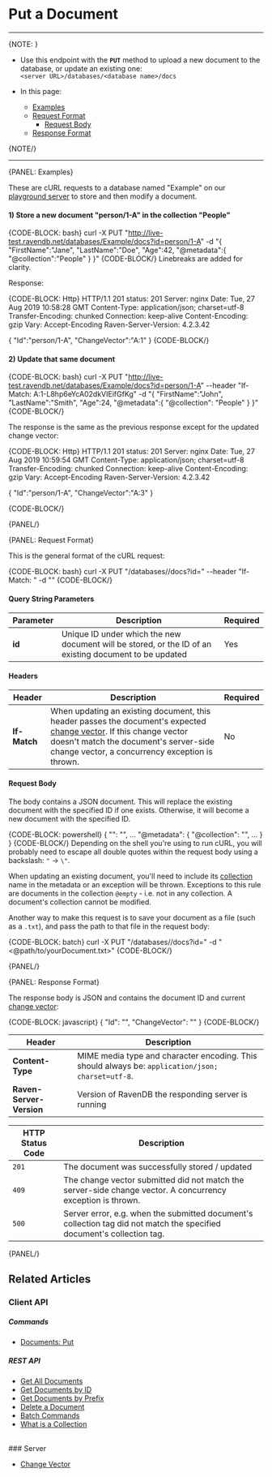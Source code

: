 ﻿# Put a Document

---

{NOTE: }  

* Use this endpoint with the **`PUT`** method to upload a new document to the database, or update an existing one:  
`<server URL>/databases/<database name>/docs`  

* In this page:  
  * [Examples](../../../client-api/rest-api/document-commands/put-documents#examples)  
  * [Request Format](../../../client-api/rest-api/document-commands/put-documents#request-format)  
      * [Request Body](../../../client-api/rest-api/document-commands/put-documents#request-body)  
  * [Response Format](../../../client-api/rest-api/document-commands/put-documents#response-format)  

{NOTE/}  

---

{PANEL: Examples}

These are cURL requests to a database named "Example" on our [playground server](http://live-test.ravendb.net) to store and 
then modify a document.  

#### 1) Store a new document "person/1-A" in the collection "People"  

{CODE-BLOCK: bash}
curl -X PUT "http://live-test.ravendb.net/databases/Example/docs?id=person/1-A"
-d "{ 
    \"FirstName\":\"Jane\", 
    \"LastName\":\"Doe\",
    \"Age\":42,
    \"@metadata\":{
        \"@collection\":\"People\"
    }
}"
{CODE-BLOCK/}
Linebreaks are added for clarity.  

Response:  

{CODE-BLOCK: Http}
HTTP/1.1 201
status: 201
Server: nginx
Date: Tue, 27 Aug 2019 10:58:28 GMT
Content-Type: application/json; charset=utf-8
Transfer-Encoding: chunked
Connection: keep-alive
Content-Encoding: gzip
Vary: Accept-Encoding
Raven-Server-Version: 4.2.3.42

{
    "Id":"person/1-A",
    "ChangeVector":"A:1"
}
{CODE-BLOCK/}

#### 2) Update that same document  

{CODE-BLOCK: bash}
curl -X PUT "http://live-test.ravendb.net/databases/Example/docs?id=person/1-A"
--header "If-Match: A:1-L8hp6eYcA02dkVIEifGfKg"
-d "{ 
    \"FirstName\":\"John\", 
    \"LastName\":\"Smith\",
    \"Age\":24,
    \"@metadata\":{
        \"@collection\": \"People\"
    }
}"
{CODE-BLOCK/}

The response is the same as the previous response except for the updated change vector:  

{CODE-BLOCK: Http}
HTTP/1.1 201
status: 201
Server: nginx
Date: Tue, 27 Aug 2019 10:59:54 GMT
Content-Type: application/json; charset=utf-8
Transfer-Encoding: chunked
Connection: keep-alive
Content-Encoding: gzip
Vary: Accept-Encoding
Raven-Server-Version: 4.2.3.42

{
    "Id":"person/1-A",
    "ChangeVector":"A:3"
}

{CODE-BLOCK/}

{PANEL/}

{PANEL: Request Format}

This is the general format of the cURL request:  

{CODE-BLOCK: bash}
curl -X PUT "<server URL>/databases/<database name>/docs?id=<document ID>"
--header "If-Match: <expected change vector>"
-d "<JSON document>"
{CODE-BLOCK/}

#### Query String Parameters

| Parameter | Description | Required |
| - | - | - |
| **id** | Unique ID under which the new document will be stored, or the ID of an existing document to be updated | Yes |

#### Headers

| Header | Description | Required |
| - | - | - |
| **If-Match** | When updating an existing document, this header passes the document's expected [change vector](../../../server/clustering/replication/change-vector). If this change vector doesn't match the document's server-side change vector, a concurrency exception is thrown. | No |

#### Request Body

The body contains a JSON document. This will replace the existing document with the specified ID if one exists. Otherwise, 
it will become a new document with the specified ID.  

{CODE-BLOCK: powershell}
{
    \"<field>\": \"<value>\",
    ...
    \"@metadata\": {
        \"@collection\": \"<collection name>\",
        ...
    }
}
{CODE-BLOCK/}
Depending on the shell you're using to run cURL, you will probably need to escape all double quotes within the request body 
using a backslash: `"` -> `\"`.  

When updating an existing document, you'll need to include its [collection](../../../client-api/faq/what-is-a-collection) 
name in the metadata or an exception will be thrown. Exceptions to this rule are documents in the collection `@empty` - 
i.e. not in any collection. A document's collection cannot be modified.  

Another way to make this request is to save your document as a file (such as a `.txt`), and pass the path to that file in 
the request body:  

{CODE-BLOCK: batch}
curl -X PUT "<server URL>/databases/<database name>/docs?id=<document ID>"
-d "<@path/to/yourDocument.txt>"
{CODE-BLOCK/}

{PANEL/}

{PANEL: Response Format}

The response body is JSON and contains the document ID and current [change vector](../../../server/clustering/replication/change-vector):

{CODE-BLOCK: javascript}
{
    "Id": "<document ID>",
    "ChangeVector": "<current change vector>"
}
{CODE-BLOCK/}

| Header | Description |
| - | - |
| **Content-Type** | MIME media type and character encoding. This should always be: `application/json; charset=utf-8`. |
| **Raven-Server-Version** | Version of RavenDB the responding server is running |

| HTTP Status Code | Description |
| - | - |
| `201` | The document was successfully stored / updated |
| `409` | The change vector submitted did not match the server-side change vector. A concurrency exception is thrown. |
| `500` | Server error, e.g. when the submitted document's collection tag did not match the specified document's collection tag. |

{PANEL/}

## Related Articles  

### Client API  

##### Commands

- [Documents: Put](../../../client-api/commands/documents/put)

##### REST API

- [Get All Documents](../../../client-api/rest-api/document-commands/get-all-documents)  
- [Get Documents by ID](../../../client-api/rest-api/document-commands/get-documents-by-id)  
- [Get Documents by Prefix](../../../client-api/rest-api/document-commands/get-documents-by-prefix)  
- [Delete a Document](../../../client-api/rest-api/document-commands/delete-document)  
- [Batch Commands](../../../client-api/rest-api/document-commands/batch-commands)  
- [What is a Collection](../../../client-api/faq/what-is-a-collection)  
<br/>
### Server  

- [Change Vector](../../../server/clustering/replication/change-vector)  
